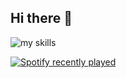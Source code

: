 ## Hi there 👋

<!--
**koko-829/koko-829** is a ✨ _special_ ✨ repository because its `README.md` (this file) appears on your GitHub profile.

<!-- https://github.com/tandpfun/skill-icons -->
<img alt="my skills" src="https://skillicons.dev/icons?theme=dark&perline=5&i=html,css,sass,js,ruby,rails,ai,figma,docker,vscode" />
<br>


[![Spotify recently played](https://spotify-recently-played-readme.vercel.app/api?user=kosuke731&count=4&unique=true)](https://open.spotify.com/user/kosuke731?si=3f9fe7faa85b428a)
